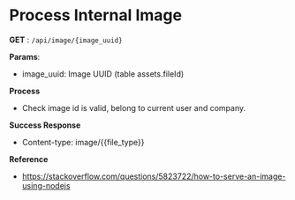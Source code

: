 # Process Internal Image

**GET** : `/api/image/{image_uuid}`

**Params**:

 - image_uuid: Image UUID (table assets.fileId)

**Process**
 - Check image id is valid, belong to current user and company.

**Success Response**
 - Content-type: image/{{file_type}}

**Reference**
 - https://stackoverflow.com/questions/5823722/how-to-serve-an-image-using-nodejs
